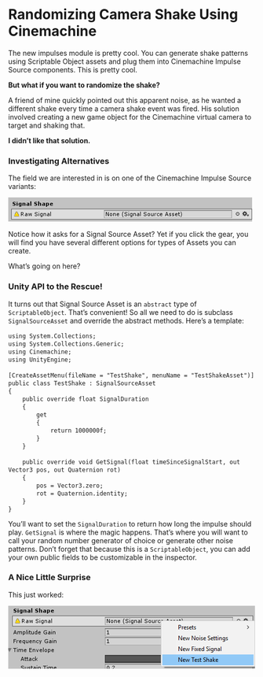 Randomizing Camera Shake Using Cinemachine
==========================================

The new impulses module is pretty cool. You can generate shake patterns using
Scriptable Object assets and plug them into Cinemachine Impulse Source
components. This is pretty cool.

**But what if you want to randomize the shake?**

A friend of mine quickly pointed out this apparent noise, as he wanted a
different shake every time a camera shake event was fired. His solution involved
creating a new game object for the Cinemachine virtual camera to target and
shaking that.

**I didn’t like that solution.**

### Investigating Alternatives

The field we are interested in is on one of the Cinemachine Impulse Source
variants:

![](media/9852d86a902e5bfebd7ca0dd7b49339b.png)

Notice how it asks for a Signal Source Asset? Yet if you click the gear, you
will find you have several different options for types of Assets you can create.

What’s going on here?

### Unity API to the Rescue!

It turns out that Signal Source Asset is an `abstract` type of`
ScriptableObject`. That’s convenient! So all we need to do is subclass
`SignalSourceAsset` and override the abstract methods. Here’s a template:

~~~~~~~~~~~~~~~~~~~~~~~~~~~~~~~~~~~~~~~~~~~~~~~~~~~~~~~~~~~~~~~~~~~~~~~~~~~~~~~~
using System.Collections;
using System.Collections.Generic;
using Cinemachine;
using UnityEngine;

[CreateAssetMenu(fileName = "TestShake", menuName = "TestShakeAsset")]
public class TestShake : SignalSourceAsset
{
    public override float SignalDuration
    {
        get
        {
            return 1000000f;
        }
    }

    public override void GetSignal(float timeSinceSignalStart, out Vector3 pos, out Quaternion rot)
    {
        pos = Vector3.zero;
        rot = Quaternion.identity;
    }
}
~~~~~~~~~~~~~~~~~~~~~~~~~~~~~~~~~~~~~~~~~~~~~~~~~~~~~~~~~~~~~~~~~~~~~~~~~~~~~~~~

You’ll want to set the `SignalDuration` to return how long the impulse should
play. `GetSignal` is where the magic happens. That’s where you will want to call
your random number generator of choice or generate other noise patterns. Don’t
forget that because this is a `ScriptableObject`, you can add your own public
fields to be customizable in the inspector.

### A Nice Little Surprise

This just worked:

![](media/5f76326823a597d3320600dde3fde80f.png)

